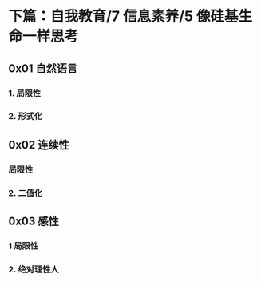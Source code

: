 # 下篇：自我教育/7 信息素养/5 像硅基生命一样思考

## 0x01 自然语言

### 1. 局限性

### 2. 形式化

## 0x02 连续性

### 局限性

### 2. 二值化

## 0x03 感性

### 1 局限性

### 2. 绝对理性人
